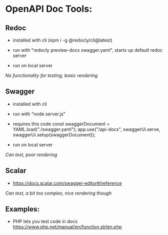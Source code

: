 # OpenAPI Doc Tools:


## Redoc 

- installed with cli (npm i -g @redocly/cli@latest)

- run with "redocly preview-docs swagger.yaml", starts up default redoc server

- run on local server

*No functionality for testing, basic rendering*


## Swagger

- installed with cli

- run with "node server.js"

- requires this code 
    const swaggerDocument = YAML.load("./swagger.yaml");
    app.use("/api-docs", swaggerUi.serve, swaggerUi.setup(swaggerDocument));

- run on local server

*Can test, poor rendering*

## Scalar

- https://docs.scalar.com/swagger-editor#/reference

*Can test, a bit too complex, nice rendering though*






## Examples:

- PHP lets you test code in docs https://www.php.net/manual/en/function.strlen.php